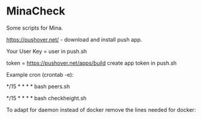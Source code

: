 # MinaCheck
Some scripts for Mina.

https://pushover.net/ - download and install push app.

Your User Key = user in push.sh

token = https://pushover.net/apps/build create app token in push.sh

Example cron (crontab -e):

*/15 * * * * bash peers.sh

*/15 * * * * bash checkheight.sh

To adapt for daemon instead of docker remove the lines needed for docker:

